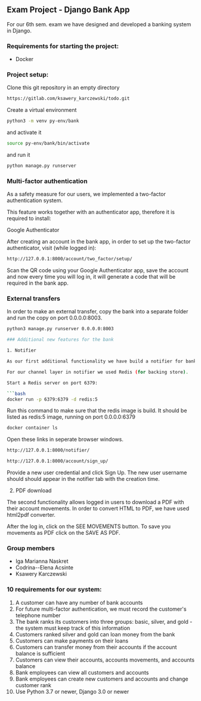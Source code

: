 ## Exam Project - Django Bank App

For our 6th sem. exam we have designed and developed a banking system in Django.

### Requirements for starting the project:

- Docker

### Project setup:

Clone this git repository in an empty directory

```bash
https://gitlab.com/ksawery_karczewski/todo.git
```

Create a virtual environment

```bash
python3 -m venv py-env/bank
```

and activate it

```bash
source py-env/bank/bin/activate
```

and run it

```bash
python manage.py runserver
```

### Multi-factor authentication
As a safety measure for our users, we implemented a two-factor authentication system. 

This feature works together with an authenticator app, therefore it is required to install:

Google Authenticator

After creating an account in the bank app, in order to set up the two-factor authenticator, visit (while logged in):

```bash
http://127.0.0.1:8000/account/two_factor/setup/
```

Scan the QR code using your Google Authenticator app, save the account and now every time you will log in, it will generate a code that will be required in the bank app. 

### External transfers

In order to make an external transfer, copy the bank into a separate folder and run the copy on port 0.0.0.0:8003.

```bash
python3 manage.py runserver 0.0.0.0:8003

### Additional new features for the bank

1. Notifier

As our first additional functionality we have build a notifier for bank employees to see newly added users.

For our channel layer in notifier we used Redis (for backing store).

Start a Redis server on port 6379:

```bash
docker run -p 6379:6379 -d redis:5
```

Run this command to make sure that the redis image is build. It should be listed as redis:5 image, running on port 0.0.0.0:6379

```bash
docker container ls
```

Open these links in seperate browser windows.

```bash
http://127.0.0.1:8000/notifier/
```

```bash
http://127.0.0.1:8000/account/sign_up/
```

Provide a new user credential and click Sign Up. The new user username should should appear in the notifier tab with the creation time.

2. PDF download

The second functionality allows logged in users to download a PDF with their account movements. In order to convert HTML to PDF, we have used html2pdf converter.

After the log in, click on the SEE MOVEMENTS button. To save you movements as PDF click on the SAVE AS PDF.

### Group members

- Iga Marianna Naskret
- Codrina--Elena Acsinte
- Ksawery Karczewski

### 10 requirements for our system:

1. A customer can have any number of bank accounts
2. For future multi-factor authentication, we must record the customer's telephone number
3. The bank ranks its customers into three groups: basic, silver, and gold - the system must keep track of this information
4. Customers ranked silver and gold can loan money from the bank
5. Customers can make payments on their loans
6. Customers can transfer money from their accounts if the account balance is sufficient
7. Customers can view their accounts, accounts movements, and accounts balance
8. Bank employees can view all customers and accounts
9. Bank employees can create new customers and accounts and change customer rank
10. Use Python 3.7 or newer, Django 3.0 or newer
